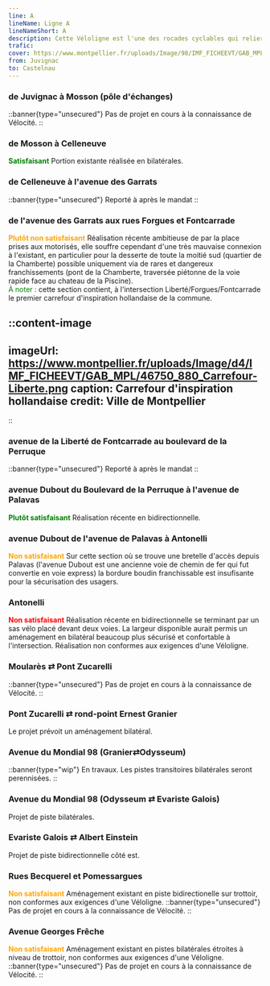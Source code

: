```yaml
---
line: A
lineName: Ligne A
lineNameShort: A
description: Cette Véloligne est l'une des rocades cyclables qui reliera à terme Juvignac à Castelnau
trafic:
cover: https://www.montpellier.fr/uploads/Image/98/IMF_FICHEEVT/GAB_MPL/43475_157_pers-DUBOUT.jpg
from: Juvignac
to: Castelnau
---
```


### de Juvignac à Mosson (pôle d'échanges)

::banner{type="unsecured"}
Pas de projet en cours à la connaissance de Vélocité.
::

### de Mosson à Celleneuve

<span style="color:green;font-weight:bold">Satisfaisant</span>
Portion existante réalisée en bilatérales.

### de Celleneuve à l'avenue des Garrats

::banner{type="unsecured"}
Reporté à après le mandat
::

### de l'avenue des Garrats aux rues Forgues et Fontcarrade

<span style="color:orange;font-weight:bold">Plutôt non satisfaisant</span>
Réalisation récente ambitieuse de par la place prises aux motorisés, elle souffre cependant d'une très mauvaise connexion à l'existant, en particulier pour la desserte de toute la moitié sud (quartier de la Chamberte) possible uniquement via de rares et dangereux franchissements (pont de la Chamberte, traversée piétonne de la voie rapide face au chateau de la Piscine).<br>
<span style="color:green">À noter :</span> cette section contient, à l'intersection Liberté/Forgues/Fontcarrade le premier carrefour d'inspiration hollandaise de la commune.

::content-image
---
imageUrl: https://www.montpellier.fr/uploads/Image/d4/IMF_FICHEEVT/GAB_MPL/46750_880_Carrefour-Liberte.png
caption: Carrefour d'inspiration hollandaise
credit: Ville de Montpellier
---
::

### avenue de la Liberté de Fontcarrade au boulevard de la Perruque

::banner{type="unsecured"}
Reporté à après le mandat
::

### avenue Dubout du Boulevard de la Perruque à l'avenue de Palavas

<span style="color:green;font-weight:bold">Plutôt satisfaisant</span>
Réalisation récente en bidirectionnelle.

### avenue Dubout de l'avenue de Palavas à Antonelli

<span style="color:orange;font-weight:bold">Non satisfaisant</span>
Sur cette section où se trouve une bretelle d'accès depuis Palavas (l'avenue Dubout est une ancienne voie de chemin de fer qui fut convertie en voie express) la bordure boudin franchissable est insufisante pour la sécurisation des usagers.

### Antonelli

<span style="color:red;font-weight:bold">Non satisfaisant</span>
Réalisation récente en bidirectionnelle se terminant par un sas vélo placé devant deux voies. La largeur disponible aurait permis un aménagement en bilatéral beaucoup plus sécurisé et confortable à l'intersection. Réalisation non conformes aux exigences d'une Véloligne.

### Moularès ⇄ Pont Zucarelli

::banner{type="unsecured"}
Pas de projet en cours à la connaissance de Vélocité.
::

### Pont Zucarelli ⇄ rond-point Ernest Granier

Le projet prévoit un aménagement bilatéral.

### Avenue du Mondial 98 (Granier⇄Odysseum)

::banner{type="wip"}
En travaux. Les pistes transitoires bilatérales seront perennisées.
::

### Avenue du Mondial 98 (Odysseum ⇄ Evariste Galois)

Projet de piste bilatérales.

### Evariste Galois ⇄ Albert Einstein

Projet de piste bidirectionnelle côté est.

### Rues Becquerel et Pomessargues

<span style="color:orange;font-weight:bold">Non satisfaisant</span> Aménagement existant en piste bidirectionelle sur trottoir, non conformes aux exigences d'une Véloligne.
::banner{type="unsecured"}
Pas de projet en cours à la connaissance de Vélocité.
::

### Avenue Georges Frêche

<span style="color:orange;font-weight:bold">Non satisfaisant</span> Aménagement existant en pistes bilatérales étroites à niveau de trottoir, non conformes aux exigences d'une Véloligne.
::banner{type="unsecured"}
Pas de projet en cours à la connaissance de Vélocité.
::